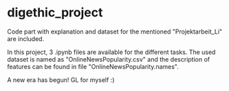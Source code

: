 # digethic_project

Code part with explanation and dataset for the mentioned "Projektarbeit_Li" are included.

In this project, 3 .ipynb files are available for the different tasks. The used dataset is named as "OnlineNewsPopularity.csv" and the description of features can be found in file "OnlineNewsPopularity.names". 

A new era has begun! GL for myself :) 
